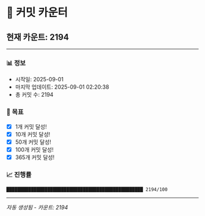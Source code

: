 # 🔢 커밋 카운터

## 현재 카운트: 2194

---

### 📊 정보
- 시작일: 2025-09-01
- 마지막 업데이트: 2025-09-01 02:20:38
- 총 커밋 수: 2194

### 🎯 목표
- [x] 1개 커밋 달성!
- [x] 10개 커밋 달성!
- [x] 50개 커밋 달성!
- [x] 100개 커밋 달성!
- [x] 365개 커밋 달성!

### 📈 진행률
```
██████████████████████████████████████████████████ 2194/100
```

---
*자동 생성됨 - 카운트: 2194*
